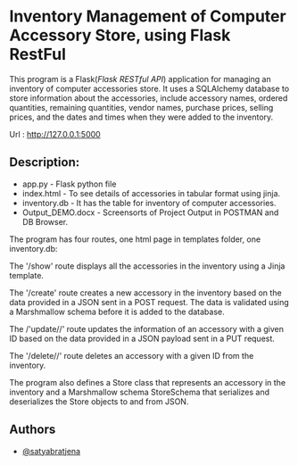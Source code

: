 
# Inventory Management of Computer Accessory Store, using Flask RestFul

This program is a Flask(*Flask RESTful API*) application for managing an inventory of computer accessories store. It uses a SQLAlchemy database to store information about the accessories, include accessory names, ordered quantities, remaining quantities, vendor names, purchase prices, selling prices, and the dates and times when they were added to the inventory.

Url : http://127.0.0.1:5000


## Description: 

- app.py - Flask python file
- index.html - To see details of accessories in tabular format using jinja.
- inventory.db - It has the table for inventory of computer accessories.
- Output_DEMO.docx - Screensorts of Project Output in POSTMAN and DB Browser.


The program has four routes, one html page in templates folder, one inventory.db:

The '/show' route displays all the accessories in the inventory using a Jinja template.

The '/create' route creates a new accessory in the inventory based on the data provided in a JSON sent in a POST request. The data is validated using a Marshmallow schema before it is added to the database.

The /'update/<id>/' route updates the information of an accessory with a given ID based on the data provided in a JSON payload sent in a PUT request.

The '/delete/<id>/' route deletes an accessory with a given ID from the inventory.

The program also defines a Store class that represents an accessory in the inventory and a Marshmallow schema StoreSchema that serializes and deserializes the Store objects to and from JSON.




## Authors

- [@satyabratjena](https://github.com/satyabratjena)

